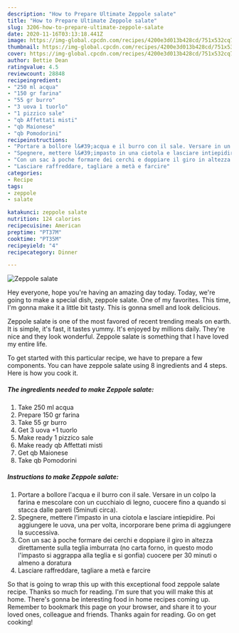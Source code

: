 ```yaml
---
description: "How to Prepare Ultimate Zeppole salate"
title: "How to Prepare Ultimate Zeppole salate"
slug: 3206-how-to-prepare-ultimate-zeppole-salate
date: 2020-11-16T03:13:18.441Z
image: https://img-global.cpcdn.com/recipes/4200e3d013b428cd/751x532cq70/zeppole-salate-recipe-main-photo.jpg
thumbnail: https://img-global.cpcdn.com/recipes/4200e3d013b428cd/751x532cq70/zeppole-salate-recipe-main-photo.jpg
cover: https://img-global.cpcdn.com/recipes/4200e3d013b428cd/751x532cq70/zeppole-salate-recipe-main-photo.jpg
author: Bettie Dean
ratingvalue: 4.5
reviewcount: 28848
recipeingredient:
- "250 ml acqua"
- "150 gr farina"
- "55 gr burro"
- "3 uova 1 tuorlo"
- "1 pizzico sale"
- "qb Affettati misti"
- "qb Maionese"
- "qb Pomodorini"
recipeinstructions:
- "Portare a bollore l&#39;acqua e il burro con il sale. Versare in un colpo la farina e mescolare con un cucchiaio di legno, cuocere fino a quando si stacca dalle pareti (5minuti circa)."
- "Spegnere, mettere l&#39;impasto in una ciotola e lasciare intiepidire. Poi aggiungere le uova, una per volta, incorporare bene prima di aggiungere la successiva."
- "Con un sac à poche formare dei cerchi e doppiare il giro in altezza direttamente sulla teglia imburrata (no carta forno, in questo modo l&#39;impasto si aggrappa alla teglia e si gonfia) cuocere per 30 minuti o almeno a doratura"
- "Lasciare raffreddare, tagliare a metà e farcire"
categories:
- Recipe
tags:
- zeppole
- salate

katakunci: zeppole salate 
nutrition: 124 calories
recipecuisine: American
preptime: "PT37M"
cooktime: "PT35M"
recipeyield: "4"
recipecategory: Dinner

---
```



![Zeppole salate](https://img-global.cpcdn.com/recipes/4200e3d013b428cd/751x532cq70/zeppole-salate-recipe-main-photo.jpg)

Hey everyone, hope you're having an amazing day today. Today, we're going to make a special dish, zeppole salate. One of my favorites. This time, I'm gonna make it a little bit tasty. This is gonna smell and look delicious.

Zeppole salate is one of the most favored of recent trending meals on earth. It is simple, it's fast, it tastes yummy. It's enjoyed by millions daily. They're nice and they look wonderful. Zeppole salate is something that I have loved my entire life.




To get started with this particular recipe, we have to prepare a few components. You can have zeppole salate using 8 ingredients and 4 steps. Here is how you cook it.

<!--inarticleads1-->

##### The ingredients needed to make Zeppole salate:

1. Take 250 ml acqua
1. Prepare 150 gr farina
1. Take 55 gr burro
1. Get 3 uova +1 tuorlo
1. Make ready 1 pizzico sale
1. Make ready qb Affettati misti
1. Get qb Maionese
1. Take qb Pomodorini




<!--inarticleads2-->

##### Instructions to make Zeppole salate:

1. Portare a bollore l&#39;acqua e il burro con il sale. Versare in un colpo la farina e mescolare con un cucchiaio di legno, cuocere fino a quando si stacca dalle pareti (5minuti circa).
1. Spegnere, mettere l&#39;impasto in una ciotola e lasciare intiepidire. Poi aggiungere le uova, una per volta, incorporare bene prima di aggiungere la successiva.
1. Con un sac à poche formare dei cerchi e doppiare il giro in altezza direttamente sulla teglia imburrata (no carta forno, in questo modo l&#39;impasto si aggrappa alla teglia e si gonfia) cuocere per 30 minuti o almeno a doratura
1. Lasciare raffreddare, tagliare a metà e farcire




So that is going to wrap this up with this exceptional food zeppole salate recipe. Thanks so much for reading. I'm sure that you will make this at home. There's gonna be interesting food in home recipes coming up. Remember to bookmark this page on your browser, and share it to your loved ones, colleague and friends. Thanks again for reading. Go on get cooking!
